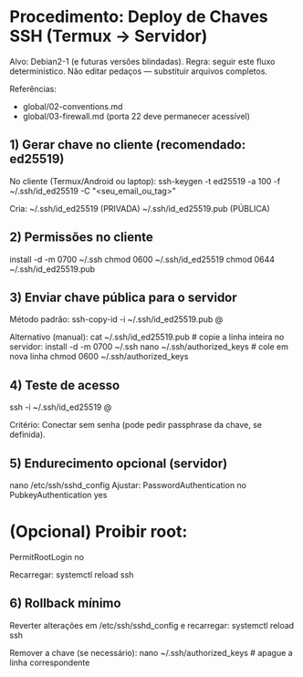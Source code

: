 # Procedimento: Deploy de Chaves SSH (Termux → Servidor)

Alvo: Debian2-1 (e futuras versões blindadas).
Regra: seguir este fluxo determinístico. Não editar pedaços — substituir arquivos completos.

Referências:
- global/02-conventions.md
- global/03-firewall.md  (porta 22 deve permanecer acessível)

## 1) Gerar chave no cliente (recomendado: ed25519)

No cliente (Termux/Android ou laptop):
ssh-keygen -t ed25519 -a 100 -f ~/.ssh/id_ed25519 -C "<seu_email_ou_tag>"

Cria:
~/.ssh/id_ed25519       (PRIVADA)
~/.ssh/id_ed25519.pub   (PÚBLICA)

## 2) Permissões no cliente

install -d -m 0700 ~/.ssh
chmod 0600 ~/.ssh/id_ed25519
chmod 0644 ~/.ssh/id_ed25519.pub

## 3) Enviar chave pública para o servidor

Método padrão:
ssh-copy-id -i ~/.ssh/id_ed25519.pub <usuario>@<host>

Alternativo (manual):
cat ~/.ssh/id_ed25519.pub   # copie a linha inteira
no servidor:
install -d -m 0700 ~/.ssh
nano ~/.ssh/authorized_keys   # cole em nova linha
chmod 0600 ~/.ssh/authorized_keys

## 4) Teste de acesso

ssh -i ~/.ssh/id_ed25519 <usuario>@<host>

Critério:
Conectar sem senha (pode pedir passphrase da chave, se definida).

## 5) Endurecimento opcional (servidor)

nano /etc/ssh/sshd_config
Ajustar:
PasswordAuthentication no
PubkeyAuthentication yes
# (Opcional) Proibir root:
PermitRootLogin no

Recarregar:
systemctl reload ssh

## 6) Rollback mínimo

Reverter alterações em /etc/ssh/sshd_config e recarregar:
systemctl reload ssh

Remover a chave (se necessário):
nano ~/.ssh/authorized_keys   # apague a linha correspondente
